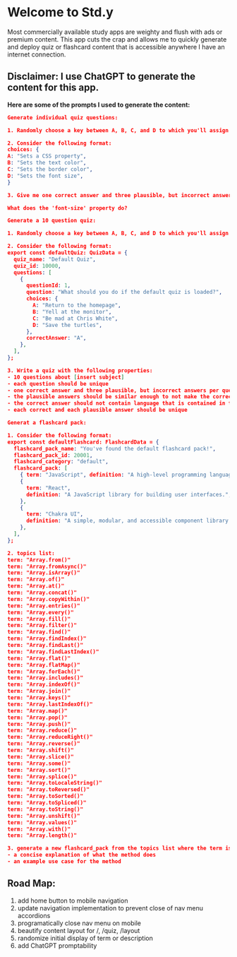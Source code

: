 # Welcome to Std.y

Most commercially available study apps are weighty and flush with
ads or premium content. This app cuts the crap and allows me to
quickly generate and deploy quiz or flashcard content that is
accessible anywhere I have an internet connection.

## Disclaimer: I use ChatGPT to generate the content for this app.

<strong>Here are some of the prompts I used to generate the content:</strong>

```json
Generate individual quiz questions:

1. Randomly choose a key between A, B, C, and D to which you'll assign a correct answer.

2. Consider the following format:
choices: {
A: "Sets a CSS property",
B: "Sets the text color",
C: "Sets the border color",
D: "Sets the font size",
}

3. Give me one correct answer and three plausible, but incorrect answers to the following question:

What does the 'font-size' property do?
```

```json
Generate a 10 question quiz:

1. Randomly choose a key between A, B, C, and D to which you'll assign a correct answer.

2. Consider the following format:
export const defaultQuiz: QuizData = {
  quiz_name: "Default Quiz",
  quiz_id: 10000,
  questions: [
    {
      questionId: 1,
      question: "What should you do if the default quiz is loaded?",
      choices: {
        A: "Return to the homepage",
        B: "Yell at the monitor",
        C: "Be mad at Chris White",
        D: "Save the turtles",
      },
      correctAnswer: "A",
    },
  ],
};

3. Write a quiz with the following properties:
- 10 questions about [insert subject]
- each question should be unique
- one correct answer and three plausible, but incorrect answers per question
- the plausible answers should be similar enough to not make the correct answer obvious
- the correct answer should not contain language that is contained in the question unless necessary
- each correct and each plausible answer should be unique
```

```json
Generat a flashcard pack:

1. Consider the following format:
export const defaultFlashcard: FlashcardData = {
  flashcard_pack_name: "You've found the default flashcard pack!",
  flashcard_pack_id: 20001,
  flashcard_category: "default",
  flashcard_pack: [
    { term: "JavaScript", definition: "A high-level programming language." },
    {
      term: "React",
      definition: "A JavaScript library for building user interfaces.",
    },
    {
      term: "Chakra UI",
      definition: "A simple, modular, and accessible component library.",
    },
  ],
};

2. topics list:
term: "Array.from()"
term: "Array.fromAsync()"
term: "Array.isArray()"
term: "Array.of()"
term: "Array.at()"
term: "Array.concat()"
term: "Array.copyWithin()"
term: "Array.entries()"
term: "Array.every()"
term: "Array.fill()"
term: "Array.filter()"
term: "Array.find()"
term: "Array.findIndex()"
term: "Array.findLast()"
term: "Array.findLastIndex()"
term: "Array.flat()"
term: "Array.flatMap()"
term: "Array.forEach()"
term: "Array.includes()"
term: "Array.indexOf()"
term: "Array.join()"
term: "Array.keys()"
term: "Array.lastIndexOf()"
term: "Array.map()"
term: "Array.pop()"
term: "Array.push()"
term: "Array.reduce()"
term: "Array.reduceRight()"
term: "Array.reverse()"
term: "Array.shift()"
term: "Array.slice()"
term: "Array.some()"
term: "Array.sort()"
term: "Array.splice()"
term: "Array.toLocaleString()"
term: "Array.toReversed()"
term: "Array.toSorted()"
term: "Array.toSpliced()"
term: "Array.toString()"
term: "Array.unshift()"
term: "Array.values()"
term: "Array.with()"
term: "Array.length()"

3. generate a new flashcard_pack from the topics list where the term is the topic list item and the description consists of:
- a concise explanation of what the method does
- an example use case for the method
```

## Road Map:

1. add home button to mobile navigation
2. update navigation implementation to prevent close of nav menu accordions
3. programatically close nav menu on mobile
4. beautify content layout for /, /quiz, /layout
5. randomize initial display of term or description
6. add ChatGPT promptability

